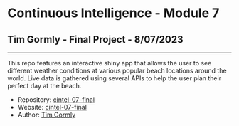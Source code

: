 # Continuous Intelligence - Module 7
## Tim Gormly - Final Project - 8/07/2023

<hr>

This repo features an interactive shiny app that allows the user to see different weather conditions at various popular beach locations around the world.  Live data is gathered using several APIs to help the user plan their perfect day at the beach.

- Repository: [cintel-07-final](https://github.com/tgormly/cintel-07-final)
- Website: [cintel-07-final](https://denisecase.github.io/cintel-07-final/)
- Author: [Tim Gormly](https://github.com/tgormly)

